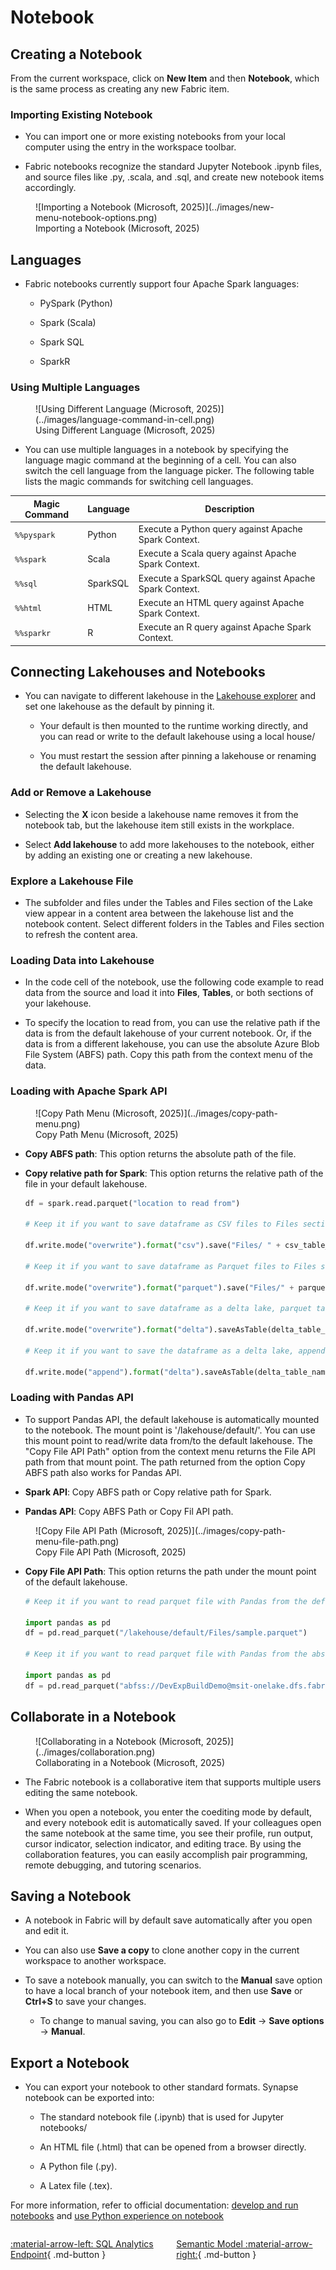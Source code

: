 # Notebook

## Creating a Notebook

From the current workspace, click on **New Item** and then **Notebook**, which is the same process as creating any new Fabric item.

### Importing Existing Notebook

- You can import one or more existing notebooks from your local computer using the entry in the workspace toolbar. 

- Fabric notebooks recognize the standard Jupyter Notebook .ipynb files, and source files like .py, .scala, and .sql, and create new notebook items accordingly.

<figure markdown="span">
![Importing a Notebook (Microsoft, 2025)](../images/new-menu-notebook-options.png)
<figcaption>Importing a Notebook (Microsoft, 2025)</figcaption>
</figure>

## Languages

- Fabric notebooks currently support four Apache Spark languages:

    - PySpark (Python)

    - Spark (Scala)

    - Spark SQL

    - SparkR

### Using Multiple Languages

<figure markdown="span">
![Using Different Language (Microsoft, 2025)](../images/language-command-in-cell.png)
<figcaption>Using Different Language (Microsoft, 2025)</figcaption>
</figure>

- You can use multiple languages in a notebook by specifying the language magic command at the beginning of a cell. You can also switch the cell language from the language picker. The following table lists the magic commands for switching cell languages.

| Magic Command | Language  | Description                                      |
|---------------|-----------|--------------------------------------------------|
| `%%pyspark`   | Python    | Execute a Python query against Apache Spark Context. |
| `%%spark`     | Scala     | Execute a Scala query against Apache Spark Context. |
| `%%sql`       | SparkSQL  | Execute a SparkSQL query against Apache Spark Context. |
| `%%html`      | HTML      | Execute an HTML query against Apache Spark Context. |
| `%%sparkr`    | R         | Execute an R query against Apache Spark Context. |

## Connecting Lakehouses and Notebooks

- You can navigate to different lakehouse in the [Lakehouse explorer](./lakehouse.md) and set one lakehouse as the default by pinning it.

    - Your default is then mounted to the runtime working directly, and you can read or write to the default lakehouse using a local house/

    - You must restart the session after pinning a lakehouse or renaming the default lakehouse.

### Add or Remove a Lakehouse

- Selecting the **X** icon beside a lakehouse name removes it from the notebook tab, but the lakehouse item still exists in the workplace.

- Select **Add lakehouse** to add more lakehouses to the notebook, either by adding an existing one or creating a new lakehouse.

### Explore a Lakehouse File

- The subfolder and files under the Tables and Files section of the Lake view appear in a content area between the lakehouse list and the notebook content. Select different folders in the Tables and Files section to refresh the content area.

### Loading Data into Lakehouse

- In the code cell of the notebook, use the following code example to read data from the source and load it into **Files**, **Tables**, or both sections of your lakehouse.

- To specify the location to read from, you can use the relative path if the data is from the default lakehouse of your current notebook. Or, if the data is from a different lakehouse, you can use the absolute Azure Blob File System (ABFS) path. Copy this path from the context menu of the data.

### Loading with Apache Spark API

<figure markdown="span">
![Copy Path Menu (Microsoft, 2025)](../images/copy-path-menu.png)
<figcaption>Copy Path Menu (Microsoft, 2025)</figcaption>
</figure>

- **Copy ABFS path**: This option returns the absolute path of the file.

- **Copy relative path for Spark**: This option returns the relative path of the file in your default lakehouse.

    ```python
    df = spark.read.parquet("location to read from") 

    # Keep it if you want to save dataframe as CSV files to Files section of the default lakehouse

    df.write.mode("overwrite").format("csv").save("Files/ " + csv_table_name)

    # Keep it if you want to save dataframe as Parquet files to Files section of the default lakehouse

    df.write.mode("overwrite").format("parquet").save("Files/" + parquet_table_name)

    # Keep it if you want to save dataframe as a delta lake, parquet table to Tables section of the default lakehouse

    df.write.mode("overwrite").format("delta").saveAsTable(delta_table_name)

    # Keep it if you want to save the dataframe as a delta lake, appending the data to an existing table

    df.write.mode("append").format("delta").saveAsTable(delta_table_name)
    ```

### Loading with Pandas API

- To support Pandas API, the default lakehouse is automatically mounted to the notebook. The mount point is '/lakehouse/default/'. You can use this mount point to read/write data from/to the default lakehouse. The "Copy File API Path" option from the context menu returns the File API path from that mount point. The path returned from the option Copy ABFS path also works for Pandas API.

- **Spark API**: Copy ABFS path or Copy relative path for Spark. 

- **Pandas API**: Copy ABFS Path or Copy Fil API path.

<figure markdown="span">
![Copy File API Path (Microsoft, 2025)](../images/copy-path-menu-file-path.png)
<figcaption>Copy File API Path (Microsoft, 2025)</figcaption>
</figure>

- **Copy File API Path**: This option returns the path under the mount point of the default lakehouse.

    ```python
    # Keep it if you want to read parquet file with Pandas from the default lakehouse mount point 

    import pandas as pd
    df = pd.read_parquet("/lakehouse/default/Files/sample.parquet")

    # Keep it if you want to read parquet file with Pandas from the absolute abfss path 

    import pandas as pd
    df = pd.read_parquet("abfss://DevExpBuildDemo@msit-onelake.dfs.fabric.microsoft.com/Marketing_LH.Lakehouse/Files/sample.parquet")
    ```

## Collaborate in a Notebook

<figure markdown="span">
![Collaborating in a Notebook (Microsoft, 2025)](../images/collaboration.png)
<figcaption>Collaborating in a Notebook (Microsoft, 2025)</figcaption>
</figure>

- The Fabric notebook is a collaborative item that supports multiple users editing the same notebook.

- When you open a notebook, you enter the coediting mode by default, and every notebook edit is automatically saved. If your colleagues open the same notebook at the same time, you see their profile, run output, cursor indicator, selection indicator, and editing trace. By using the collaboration features, you can easily accomplish pair programming, remote debugging, and tutoring scenarios.

## Saving a Notebook

- A notebook in Fabric will by default save automatically after you open and edit it. 

- You can also use **Save a copy** to clone another copy in the current workspace to another workspace.

- To save a notebook manually, you can switch to the **Manual** save option to have a local branch of your notebook item, and then use **Save** or **Ctrl+S** to save your changes.

    - To change to manual saving, you can also go to **Edit** -> **Save options** -> **Manual**.

## Export a Notebook

- You can export your notebook to other standard formats. Synapse notebook can be exported into:

    - The standard notebook file (.ipynb) that is used for Jupyter notebooks/

    - An HTML file (.html) that can be opened from a browser directly.

    - A Python file (.py).

    - A Latex file (.tex).

For more information, refer to official documentation: [develop and run notebooks](https://learn.microsoft.com/en-us/fabric/data-engineering/author-execute-notebook) and [use Python experience on notebook](https://learn.microsoft.com/en-us/fabric/data-engineering/using-python-experience-on-notebook?source=recommendations)

<div style="display: flex; justify-content: space-between;" markdown="1">

[:material-arrow-left: SQL Analytics Endpoint](./sql_endpoint.md){ .md-button }

[Semantic Model :material-arrow-right:](./semantic_model.md){ .md-button }

</div>